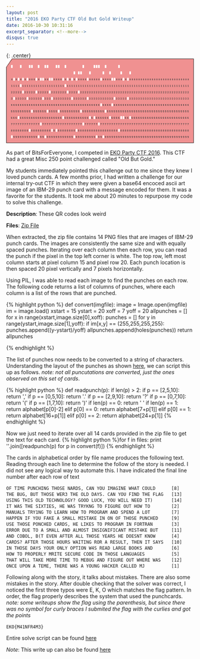 ```yaml
---
layout: post
title: "2016 EKO Party CTF Old But Gold Writeup"
date: 2016-10-30 10:31:16
excerpt_separator: <!--more-->
disqus: true
---
```


{: .center}
![](/assets/images/ekoctf2016/punchcard.png)

As part of BitsForEveryone, I competed in [EKO Party CTF 2016](https://ctftime.org/event/342). This CTF had a great Misc 250 point challenged called "Old But Gold." 

My students immediately pointed this challenge out to me since they knew I loved punch cards. A few months prior, I had written a challenge for our internal try-out CTF in which they were given a base64 encoced ascii art image of an IBM-29 punch card with a message encoded for them. It was a favorite for the students. It took me about 20 minutes to repurpose my code to solve this challenge. 

<!--more-->

**Description**: These QR codes look weird


**Files**: [Zip File](/assets/ctffiles/ekoctf2106/misc250_100ff979353dd452.zip)

When extracted, the zip file contains 14 PNG files that are images of IBM-29 punch cards. The images are consistently the same size and with equally spaced punches. Iterating over each column then each row, you can read the punch if the pixel in the top left corner is white. The top row, left most column starts at pixel column 15 and pixel row 20. Each punch location is then spaced 20 pixel vertically and 7 pixels horizontally.

Using PIL, I was able to read each image to find the punches on each row. The following code returns a list of columns of punches, where each column is a list of the rows that are punched.

{% highlight python %}
def convert(imgfile):
    image = Image.open(imgfile)
    im = image.load()
    xstart = 15
    ystart = 20
    xoff = 7
    yoff = 20
    allpunches = []
    for x in range(xstart,image.size[0],xoff):
        punches = []
        for y in range(ystart,image.size[1],yoff):
            if im[x,y] == (255,255,255,255):
                punches.append((y-ystart)/yoff)
        allpunches.append(holes(punches))
    return allpunches

{% endhighlight %}

The list of punches now needs to be converted to a string of characters. Understanding the layout of the punches as shown [here](http://www.columbia.edu/cu/computinghistory/029-card.jpg), we can script this up as follows. *note: not all puncutations are converted, just the ones observed on this set of cards*.

{% highlight python %}
def readpunch(p):
    if len(p) > 2:
        if p == [2,5,10]: return ','
        if p == [0,5,10]: return '.'
        if p == [2,9,10]: return '?'
        if p == [0,7,10]: return '('
        if p == [1,7,10]: return ')'
    if len(p) == 0:
        return ' '
    if len(p) == 1:
        return alphabet[p[0]-2]
    elif p[0] == 0:
        return alphabet[7+p[1]]
    elif p[0] == 1:
        return alphabet[16+p[1]]
    elif p[0] == 2:
        return alphabet[24+p[1]]
{% endhighlight %}

Now we just need to iterate over all 14 cards provided in the zip file to get the text for each card.
{% highlight python %}for f in files:
    print ''.join([readpunch(p) for p in convert(f)])
{% endhighlight %}

The cards in alphabetical order by file name produces the following text. Reading through each line to determine the follow of the story is needed. I did not see any logical way to automate this. I have indicated the final line number after each row of text

~~~
OF TIME PUNCHING THOSE NARDS, CAN YOU IMAGINE WHAT COULD      [8]
THE BUG, BUT THOSE WER3 THE OLD DAYS. CAN YOU FIND THE FLAG   [13]
USING THIS OLD TECHNOLOGY? GOOD LUCK, YOU WILL NEED IT)       [14]
IT WAS THE SIXTIES, HE WAS TRYKNG TO FIGURE OUT HOW TO        [2]
MANUALS TRY1NG TO LEARN HOW TO PROGRAM AND SPEND A LOT        [7]
HAPPEN IF YOU FAKE A SMALL MISTAKE IN ON OF THOSE PUNCHED     [9]
USE THOSE PONCHED CARDS, HE LIKES TO PROGRAM IN FORTRAN       [3]
ERROR DUE TO A SMALL AND ALMOST INSIGNIFICANT MIST4KE BUT     [11]
AND COBOL, B(T EVEN AFTER ALL THOSE YEARS HE DOESNT KNOW      [4]
CARDS? AFTER THOSE HOURS WAITING ROR A RESULT, THEN IT SAYS   [10]
IN THOSE DAYS YOUR ONLY OPTION W4S READ LARGE BOOKS AND       [6]
HOW TO PROPERLY MRITE SECURE CODE IN THOSE LANGUAGES          [5]
THAT WILL TAKE MORE TIME TO MEBUG AND FIGURE OUT WHERE WAS    [12]
ONCE UPON A TEME, THERE WAS A YOUNG HACKER CALLED MJ          [1]
~~~

Following along with the story, it talks about mistakes. There are also some mistakes in the story. After double checking that the solver was correct, I noticed the first three typos were E, K, O which matches the flag pattern. In order, the flag properly describes the system that used the punchcards. *note: some writeups show the flag using the parenthesis, but since there was no symbol for curly braces I submited the flag with the curlies and got the points*

```
EKO{M41NFR4M3}
```

Entire solve script can be found [here](/assets/ctffiles/ekoctf2016/solve.py)

_Note_: This write up can also be found [here](https://www.bitsforeveryone.com/writeup/ekoparty_2017/old_but_gold/)
